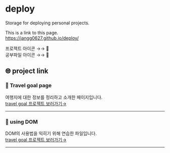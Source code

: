 # deploy

Storage for deploying personal projects.

This is a link to this page.  
<https://jangg0627.github.io/deploy/>  

프로젝트 아이콘 &#x2192;&#x2192; 🎯  
공부파일 아이콘 &#x2192;&#x2192; 📝

## 🌐 project link

### 🎯 Travel goal page

여행지에 대한 정보를 정리하고 소개한 페이지입니다.  
<a href="https://jangg0627.github.io/deploy/travel-goals-page/index.html" target="_blank">travel goal 프로젝트 보러가기&#x2192;</a>

---

### 📝 using DOM

DOM의 사용법을 익히기 위해 연습한 파일입니다.    
<a href="https://jangg0627.github.io/deploy/using-DOM/index.html" target="_blank">travel goal 프로젝트 보러가기&#x2192;</a>

---
